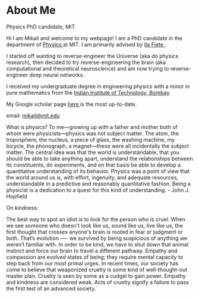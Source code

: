 # About Me
Physics PhD candidate, MIT

Hi I am Mikail and welcome to my webpage! I am a PhD candidate in the department of <a href = 'https://physics.mit.edu'> Physics </a> at MIT. I am primarily advised by <a href = '(fietelab.mit.edu)'> Ila Fiete </a>.

I started off wanting to reverse-engineer the Universe (aka do physics research), then decided to try reverse-engineering the brain (aka computational and theoretical neuroscience) and am now trying to reverse-engineer deep neural networks.

I received my undergraduate degree in engineering physics with a minor in pure mathematics from the <a href = 'https://en.wikipedia.org/wiki/IIT_Bombay'> Indian Institute of Technology, Bombay</a>.

My Google scholar page <a href ='https://scholar.google.com/citations?user=K5f0SYQAAAAJ&hl=en'> here </a> is the most up-to-date.
 
 email: mikail@mit.edu
 
What is physics? To me—growing up with a father and mother both of whom were physicists—physics was not subject matter. The atom, the troposphere, the nucleus, a piece of glass, the washing machine, my bicycle, the phonograph, a magnet—these were all incidentally the subject matter. The central idea was that the world is understandable, that you should be able to take anything apart, understand the relationships between its constituents, do experiments, and on that basis be able to develop a quantitative understanding of its behavior. Physics was a point of view that the world around us is, with effort, ingenuity, and adequate resources, understandable in a predictive and reasonably quantitative fashion. Being a physicist is a dedication to a quest for this kind of understanding. - John J. Hopfield


On kindness:

The best way to spot an idiot is to look for the person who is cruel.
When we see someone who doesn't look like us, sound like us, live like us, the first thought that crosses anyone's brain is rooted in fear or judgment or both. That’s evolution —- we survived by being suspicious of anything we weren’t familiar with. In order to be kind, we have to shut down that animal instinct and force our brain to travel a different pathway. Empathy and compassion are evolved states of being; they require mental capacity to step back from our most primal urges. In recent times, our society has come to believe that weaponized cruelty is some kind of well-thought-out master plan. Cruelty is seen by some as a cudgel to gain power. Empathy and kindness are considered weak. Acts of cruelty signify a failure to pass the first test of an advanced society.


 
 
 
 




